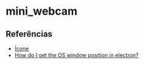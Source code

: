 # mini_webcam

## Referências

- [Ícone](https://fontawesome.com/icons)
- [How do I get the OS window position in electron?](https://stackoverflow.com/questions/55564783/how-do-i-get-the-os-window-position-in-electron)

